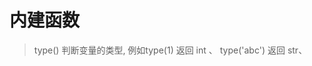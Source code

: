 # 内建函数
> type()  判断变量的类型,  例如type(1) 返回 int 、 type('abc') 返回 str、 
<!--stackedit_data:
eyJoaXN0b3J5IjpbLTIwNjk1NDMzNzYsMTI0ODY1NjE0MCwxNj
IwMzg1NzgzLDI0OTc1OTcwMV19
-->